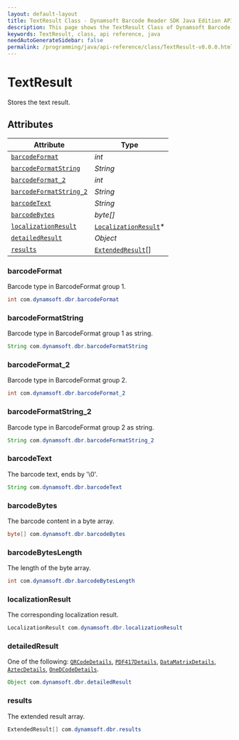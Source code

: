 ```yaml
---
layout: default-layout
title: TextResult Class - Dynamsoft Barcode Reader SDK Java Edition API Reference
description: This page shows the TextResult Class of Dynamsoft Barcode Reader SDK Java Edition API Reference.
keywords: TextResult, class, api reference, java
needAutoGenerateSidebar: false
permalink: /programming/java/api-reference/class/TextResult-v8.0.0.html
---
```



# TextResult
Stores the text result.
  

## Attributes
  
| Attribute | Type |
|---------- | ---- |
| [`barcodeFormat`](#barcodeformat) | *int* |
| [`barcodeFormatString`](#barcodeformatstring) | *String* |
| [`barcodeFormat_2`](#barcodeformat_2) | *int* |
| [`barcodeFormatString_2`](#barcodeformatstring_2) | *String* |
| [`barcodeText`](#barcodetext) | *String* |
| [`barcodeBytes`](#barcodebytes) | *byte\[\]* |
| [`localizationResult`](#localizationresult) | [`LocalizationResult`](LocalizationResult.md)\* |
| [`detailedResult`](#detailedresult) | *Object* |
| [`results`](#results) | [`ExtendedResult`](ExtendedResult.md)\[\] |


### barcodeFormat
Barcode type in BarcodeFormat group 1.
```java
int com.dynamsoft.dbr.barcodeFormat
```

### barcodeFormatString
Barcode type in BarcodeFormat group 1 as string.
```java
String com.dynamsoft.dbr.barcodeFormatString
```

### barcodeFormat_2
Barcode type in BarcodeFormat group 2.
```java
int com.dynamsoft.dbr.barcodeFormat_2
```

### barcodeFormatString_2
Barcode type in BarcodeFormat group 2 as string.
```java
String com.dynamsoft.dbr.barcodeFormatString_2
```

### barcodeText
The barcode text, ends by '\0'.
```java
String com.dynamsoft.dbr.barcodeText
```

### barcodeBytes
The barcode content in a byte array.
```java
byte[] com.dynamsoft.dbr.barcodeBytes
```

### barcodeBytesLength
The length of the byte array.
```java
int com.dynamsoft.dbr.barcodeBytesLength
```

### localizationResult
The corresponding localization result.
```java
LocalizationResult com.dynamsoft.dbr.localizationResult
```

### detailedResult
One of the following: [`QRCodeDetails`](QRCodeDetails.md), [`PDF417Details`](PDF417Details.md), [`DataMatrixDetails`](DataMatrixDetails.md), [`AztecDetails`](AztecDetails.md), [`OneDCodeDetails`](OneDCodeDetails.md).
```java
Object com.dynamsoft.dbr.detailedResult
```

### results
The extended result array.
```java
ExtendedResult[] com.dynamsoft.dbr.results
```
